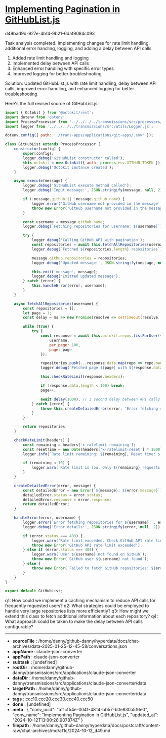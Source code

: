 # [Implementing Pagination in GitHubList.js](https://claude.ai/chat/af1cf54e-0041-4814-bb57-b0e830a5f6e0)

d49bad9d-927e-4b14-9b21-6daf9094c093

 Task analysis completed. Implementing changes for rate limit handling, additional error handling, logging, and adding a delay between API calls.

1. Added rate limit handling and logging
2. Implemented delay between API calls
3. Enhanced error handling with specific error types
4. Improved logging for better troubleshooting

Solution: Updated GitHubList.js with rate limit handling, delay between API calls, improved error handling, and enhanced logging for better troubleshooting.

Here's the full revised source of GitHubList.js:

```javascript
import { Octokit } from '@octokit/rest';
import dotenv from 'dotenv';
import ProcessProcessor from '../../../../transmissions/src/processors/base/ProcessProcessor.js';
import logger from '../../../../transmissions/src/utils/Logger.js';

dotenv.config({ path: './trans-apps/applications/git-apps/.env' });

class GitHubList extends ProcessProcessor {
    constructor(config) {
        super(config);
        logger.debug('GitHubList constructor called');
        this.octokit = new Octokit({ auth: process.env.GITHUB_TOKEN });
        logger.debug('Octokit instance created');
    }

    async execute(message) {
        logger.debug('GitHubList execute method called');
        logger.debug('Input message:', JSON.stringify(message, null, 2));

        if (!message.github || !message.github.name) {
            logger.error('GitHub username not provided in the message');
            throw new Error('GitHub username not provided in the message');
        }

        const username = message.github.name;
        logger.debug(`Fetching repositories for username: ${username}`);

        try {
            logger.debug('Calling GitHub API with pagination');
            const repositories = await this.fetchAllRepositories(username);
            logger.debug(`Fetched ${repositories.length} repositories`);

            message.github.repositories = repositories;
            logger.debug('Updated message:', JSON.stringify(message, null, 2));

            this.emit('message', message);
            logger.debug('Emitted updated message');
        } catch (error) {
            this.handleError(error, username);
        }
    }

    async fetchAllRepositories(username) {
        const repositories = [];
        let page = 1;
        const delay = ms => new Promise(resolve => setTimeout(resolve, ms));

        while (true) {
            try {
                const response = await this.octokit.repos.listForUser({
                    username,
                    per_page: 100,
                    page: page
                });

                repositories.push(...response.data.map(repo => repo.name));
                logger.debug(`Fetched page ${page} with ${response.data.length} repositories`);

                this.checkRateLimit(response.headers);

                if (response.data.length < 100) break;
                page++;

                await delay(1000); // 1 second delay between API calls
            } catch (error) {
                throw this.createDetailedError(error, 'Error fetching repositories page');
            }
        }

        return repositories;
    }

    checkRateLimit(headers) {
        const remaining = headers['x-ratelimit-remaining'];
        const resetTime = new Date(headers['x-ratelimit-reset'] * 1000);
        logger.info(`Rate limit remaining: ${remaining}, Reset time: ${resetTime}`);

        if (remaining < 10) {
            logger.warn(`Rate limit is low. Only ${remaining} requests left. Reset at ${resetTime}`);
        }
    }

    createDetailedError(error, message) {
        const detailedError = new Error(`${message}: ${error.message}`);
        detailedError.status = error.status;
        detailedError.response = error.response;
        return detailedError;
    }

    handleError(error, username) {
        logger.error(`Error fetching repositories for ${username}:`, error.message);
        logger.debug('Error details:', JSON.stringify(error, null, 2));

        if (error.status === 403) {
            logger.warn('Rate limit exceeded. Check GitHub API rate limits.');
            throw new Error('GitHub API rate limit exceeded');
        } else if (error.status === 404) {
            logger.warn(`User ${username} not found on GitHub`);
            throw new Error(`GitHub user ${username} not found`);
        } else {
            throw new Error(`Failed to fetch GitHub repositories: ${error.message}`);
        }
    }
}

export default GitHubList;
```

q1: How could we implement a caching mechanism to reduce API calls for frequently requested users?
q2: What strategies could be employed to handle very large repositories lists more efficiently?
q3: How might we extend this class to fetch additional information about each repository?
q4: What approach could be taken to make the delay between API calls configurable?

---

* **sourceFile** : /home/danny/github-danny/hyperdata/docs/chat-archives/data-2025-01-25-12-45-58/conversations.json
* **appName** : claude-json-converter
* **appPath** : claude-json-converter
* **subtask** : [undefined]
* **rootDir** : /home/danny/github-danny/transmissions/src/applications/claude-json-converter
* **dataDir** : /home/danny/github-danny/transmissions/src/applications/claude-json-converter/data
* **targetPath** : /home/danny/github-danny/transmissions/src/applications/claude-json-converter/data
* **tags** : ccc10.ccc20.ccc30.ccc40.ccc50
* **done** : [undefined]
* **meta** : {
  "conv_uuid": "af1cf54e-0041-4814-bb57-b0e830a5f6e0",
  "conv_name": "Implementing Pagination in GitHubList.js",
  "updated_at": "2024-10-12T13:00:26.907874Z"
}
* **filepath** : /home/danny/github-danny/hyperdata/docs/postcraft/content-raw/chat-archives/md/af1c/2024-10-12_d49.md